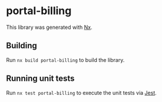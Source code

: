 # portal-billing

This library was generated with [Nx](https://nx.dev).

## Building

Run `nx build portal-billing` to build the library.

## Running unit tests

Run `nx test portal-billing` to execute the unit tests via [Jest](https://jestjs.io).
